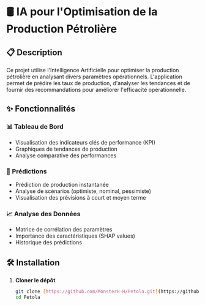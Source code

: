 # 🛢️ IA pour l'Optimisation de la Production Pétrolière

## 📋 Description
Ce projet utilise l'Intelligence Artificielle pour optimiser la production pétrolière en analysant divers paramètres opérationnels. L'application permet de prédire les taux de production, d'analyser les tendances et de fournir des recommandations pour améliorer l'efficacité opérationnelle.

## ✨ Fonctionnalités

### 📊 Tableau de Bord
- Visualisation des indicateurs clés de performance (KPI)
- Graphiques de tendances de production
- Analyse comparative des performances

### 🔮 Prédictions
- Prédiction de production instantanée
- Analyse de scénarios (optimiste, nominal, pessimiste)
- Visualisation des prévisions à court et moyen terme

### 📈 Analyse des Données
- Matrice de corrélation des paramètres
- Importance des caractéristiques (SHAP values)
- Historique des prédictions

## 🛠️ Installation

1. **Cloner le dépôt**
   ```bash
   git clone [https://github.com/MonsterH-H/Petola.git](https://github.com/MonsterH-H/Petola.git)
   cd Petola
